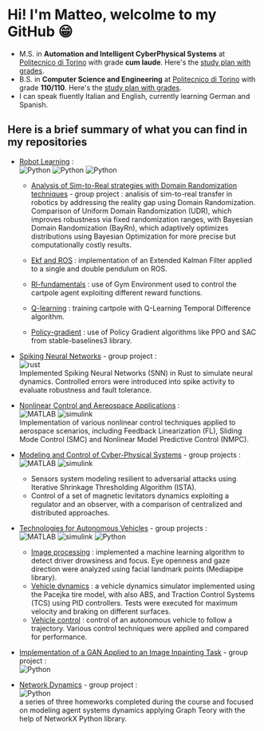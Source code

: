 
# Hi! I'm Matteo, welcolme to my GitHub 😁​ 

* M.S. in **Automation and Intelligent CyberPhysical Systems** at [Politecnico di Torino](https://www.polito.it/) with grade **cum laude**. Here's the [study plan with grades](/README%20University%20transcript.md#master-degree-transcript). 
* B.S. in **Computer Science and Engineering** at [Politecnico di Torino](https://www.polito.it/) with grade **110/110**. Here's the [study plan with grades](/README%20University%20transcript.md#bachelor-degree-transcript).
* I can speak fluently Italian and English, currently learning German and Spanish.

## Here is a brief summary of what you can find in my repositories

- [Robot Learning](https://github.com/mzulian00/homeworks-Robot-Learning) :  
![Python](https://img.shields.io/badge/Language-Python-blue)
![Python](https://img.shields.io/badge/Framework-ROS-darkblue)
![Python](https://img.shields.io/badge/Simulator-Gazebo-darkgreen)
    - [Analysis of Sim-to-Real strategies with Domain Randomization techniques](https://github.com/mzulian00/homeworks-Robot-Learning/tree/main/project) - group project : analisis of sim-to-real transfer in robotics by addressing the reality gap using Domain Randomization. Comparison of Uniform Domain Randomization (UDR), which improves robustness via fixed randomization ranges, with Bayesian Domain Randomization (BayRn), which adaptively optimizes distributions using Bayesian Optimization for more precise but computationally costly results. 
    - [Ekf and ROS](https://github.com/mzulian00/homeworks-Robot-Learning/tree/main/exercise1-EKF-and-ROS) : implementation of an Extended Kalman Filter applied to a single and double pendulum on ROS.

    - [Rl-fundamentals](https://github.com/mzulian00/homeworks-Robot-Learning/exercise2-rl-fundamentals) : use of Gym Environment used to control the cartpole 
   agent exploiting different reward functions.
    - [Q-learning](https://github.com/mzulian00/homeworks-Robot-Learning/exercise3-qlearning) : training cartpole with Q-Learning Temporal Difference algorithm.
    - [Policy-gradient](https://github.com/mzulian00/homeworks-Robot-Learning/exercise4-policygradient) : use of Policy Gradient algorithms like PPO and SAC from
    stable-baselines3 library.

- [Spiking Neural Networks](https://github.com/mzulian00/project-Spiking-Neural-Networks) - group project :  
![rust](https://img.shields.io/badge/Language-Rust-black)  
Implemented Spiking Neural Networks (SNN) in Rust to simulate neural dynamics. Controlled errors were introduced into spike activity to evaluate robustness and fault tolerance.

- [Nonlinear Control and Aereospace Applications](https://github.com/mzulian00/homeworks-Nonlinear-Control) :  
![MATLAB](https://img.shields.io/badge/Language-MATLAB-orange)
![simulink](https://img.shields.io/badge/Framework-Simulink-white)  
Implementation of various nonlinear control techniques applied to aerospace scenarios, including Feedback Linearization (FL), Sliding Mode Control (SMC) and Nonlinear Model Predictive Control (NMPC).  
- [Modeling and Control of Cyber-Physical Systems](https://github.com/mzulian00/project-Modeling-and-Control) - group projects :   
  ![MATLAB](https://img.shields.io/badge/Language-MATLAB-orange)
  ![simulink](https://img.shields.io/badge/Framework-Simulink-white)
  - Sensors system modeling resilient to adversarial attacks using Iterative Shrinkage Thresholding Algorithm (ISTA).
  - Control of a set of magnetic levitators dynamics exploiting a regulator and an observer, with a comparison of centralized and distributed approaches.  

- [Technologies for Autonomous Vehicles](https://github.com/mzulian00/project-Technologies-Autonomous-Vehicles) - group projects :  
![MATLAB](https://img.shields.io/badge/Language-MATLAB-orange)
![simulink](https://img.shields.io/badge/Framework-Simulink-white)
![Python](https://img.shields.io/badge/Language-Python-blue)
  - [Image processing](https://github.com/mzulian00/project-Technologies-Autonomous-Vehicles/tree/main/project-1-image-processing) :  implemented a machine learning algorithm to detect driver drowsiness and focus. Eye openness and gaze direction were analyzed using facial landmark points (Mediapipe library).
  - [Vehicle dynamics](https://github.com/mzulian00/project-Technologies-Autonomous-Vehicles/tree/main/project-2-vehicle-dynamics) : a vehicle dynamics simulator  implemented using the Pacejka tire model, with also ABS, and Traction Control Systems (TCS) using PID controllers. Tests were executed for maximum velocity and braking on different surfaces.
  - [Vehicle control](https://github.com/mzulian00/project-Technologies-Autonomous-Vehicles/tree/main/project-3-control-functions) : control of an autonomous vehicle  to follow a trajectory. Various control techniques were applied and compared for performance.

- [Implementation of a GAN Applied to an Image Inpainting Task](https://github.com/mzulian00/project-Machine-Learning) - group project :  
![Python](https://img.shields.io/badge/Language-Python-blue)

- [Network Dynamics](https://github.com/mzulian00/homeworks-Networks-Dynamics) - group project :  
  ![Python](https://img.shields.io/badge/Language-Python-blue)  
a series of three homeworks completed during the
  course and focused on modeling agent systems dynamics applying Graph Teory with the help of NetworkX Python library.  

